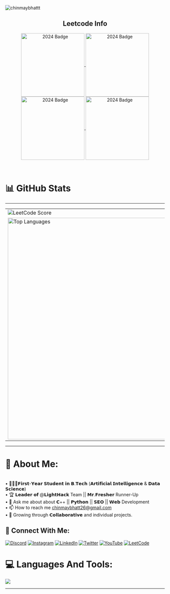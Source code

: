 <div align="center">
  
  <!-- Uncomment the section below to include the snake animation -->
  <!-- 
  <h2>🐍 Contributions 🐍</h2>
  <img alt="snake eating my contributions" src="https://raw.githubusercontent.com/salesp07/salesp07/output/github-contribution-grid-snake.svg" />
  -->
  
</div>
<p align="left"> <img src="https://komarev.com/ghpvc/?username=chinmaybhattt&label=Profile%20views&color=0e75b6&style=flat" alt="chinmaybhattt" /> </p>
<h2 align="center">Leetcode Info</h2>  
<p align="center">
  <a href="https://leetcode.com/u/ChinmayBhattt/" target="_blank">
    <img align="center" src="https://leetcode.com/static/images/badges/2024/gif/2024-02.gif" alt="2024 Badge" height="200" width="200" />
  </a>
  <a href="https://leetcode.com/u/ChinmayBhattt/" target="_blank">
    <img align="center" src="https://leetcode.com/static/images/badges/2024/gif/2024-03.gif" alt="2024 Badge" height="200" width="200" />
  </a>
  <a href="https://leetcode.com/u/ChinmayBhattt/" target="_blank">
    <img align="center" src="https://assets.leetcode.com/static_assets/marketing/2024-200.gif" alt="2024 Badge" height="200" width="200" />
  </a>
  <a href="https://leetcode.com/u/ChinmayBhattt/" target="_blank">
    <img align="center" src="https://assets.leetcode.com/static_assets/marketing/2024-100.gif" alt="2024 Badge" height="200" width="200" />
  </a>
</p>

<br>


# 📊 GitHub Stats
<hr>

<div align="center">
  <table>
    <tr>
      <td>
        <!-- LeetCode Score -->
        <img src="https://leetcard.jacoblin.cool/chinmaybhattt?theme=radical" alt="LeetCode Score" />
      </td>
      <td>
        <!-- GitHub Streak Stats -->
        <img src="https://awesome-github-stats.azurewebsites.net/user-stats/ChinmayBhattt?cardType=github&theme=tokyonight&preferLogin=false&Ring=00CDDD&Border=DD2727)](https://git.io/awesome-stats-card" />
      </td>
    </tr>
    <tr>
      <td>
        <!-- Most Used Languages inside the border -->
        <img src="https://github-readme-stats.vercel.app/api/top-langs/?username=ChinmayBhattt&langs_count=8&theme=github_dark&layout=compact" alt="Top Languages" width="700" height="auto" />
      </td>
      <td>
        <!-- GitHub Stats and Productive Time Card -->
        <img src="https://github-readme-stats.vercel.app/api?username=ChinmayBhattt&show_icons=true&theme=github_dark" alt="Chinmay GitHub Stats" />
        <br>
        <img src="https://github-profile-summary-cards.vercel.app/api/cards/productive-time?username=ChinmayBhattt&theme=2077&utcOffset=8" alt="Productive Time" />
      </td>
    </tr>
  </table>
</div>

<!-- Divider line -->
<hr>

# 💫 About Me:
<br>• 👨🏻‍🎓𝗙𝗶𝗿𝘀𝘁-𝗬𝗲𝗮𝗿 𝗦𝘁𝘂𝗱𝗲𝗻𝘁 𝗶𝗻 𝗕.𝗧𝗲𝗰𝗵 (𝗔𝗿𝘁𝗶𝗳𝗶𝗰𝗶𝗮𝗹 𝗜𝗻𝘁𝗲𝗹𝗹𝗶𝗴𝗲𝗻𝗰𝗲 & 𝗗𝗮𝘁𝗮 𝗦𝗰𝗶𝗲𝗻𝗰𝗲)<br>• 🏆 𝗟𝗲𝗮𝗱𝗲𝗿 𝗼𝗳 @𝗟𝗶𝗴𝗵𝘁𝗛𝗮𝗰𝗸 Team || 𝗠𝗿.𝗙𝗿𝗲𝘀𝗵𝗲𝗿 Runner-Up<br>• 💬 Ask me about about 𝗖++ || 𝗣𝘆𝘁𝗵𝗼𝗻 || 𝗦𝗘𝗢 || 𝗪𝗲𝗯 Development<br>• 📫 How to reach me chinmaybhatt26@gmail.com<br>• 🌱 Growing through 𝗖𝗼𝗹𝗹𝗮𝗯𝗼𝗿𝗮𝘁𝗶𝘃𝗲 and individual projects.


## 🔗 Connect With Me:
[![Discord](https://img.shields.io/badge/Discord-%237289DA.svg?logo=discord&logoColor=white)](https://discord.gg/https://discord.gg/6RpzEHYdKt) [![Instagram](https://img.shields.io/badge/Instagram-%23E4405F.svg?logo=Instagram&logoColor=white)](https://instagram.com/chinmaybhattt) [![LinkedIn](https://img.shields.io/badge/LinkedIn-%230077B5.svg?logo=linkedin&logoColor=white)](https://linkedin.com/in/chinmaybhattt) [![Twitter](https://img.shields.io/badge/Twitter-black.svg?logo=X&logoColor=white)](https://x.com/chinmaybhattt) [![YouTube](https://img.shields.io/badge/YouTube-%23FF0000.svg?logo=YouTube&logoColor=white)](https://youtube.com/@chinmaybhattt) [![LeetCode](https://img.shields.io/badge/LeetCode-%234b4b4b.svg?logo=LeetCode&logoColor=yellow)](https://LeetCode.com/@chinmaybhattt) 



# 💻 Languages And Tools:

   <a href="[![My Skills](https://skillicons.dev/icons?i=js,html,css,wasm)](https://skillicons.dev)">
      <img src="https://skillicons.dev/icons?i=cpp,python,cs,react,javascript,html,css,sklearn,mysql,git,github,bootstrap,c,wordpress,arduino" />
  </a>
<hr>




